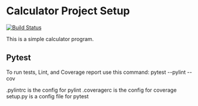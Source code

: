 # Calculator Project Setup
[![Build Status](https://app.travis-ci.com/sagedemage/calc_example.svg?branch=main)](https://app.travis-ci.com/sagedemage/calc_example.svg?branch=main)

This is a simple calculator program.

## Pytest
To run tests, Lint, and Coverage report use this command:
pytest  --pylint --cov

.pylintrc is the config for pylint
.coveragerc is the config for coverage
setup.py is a config file for pytest
